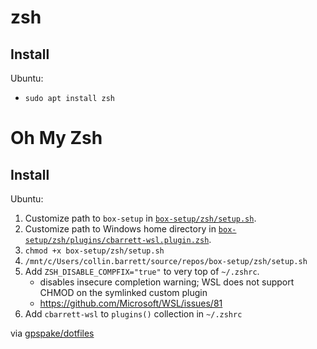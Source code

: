 # zsh

## Install

Ubuntu:
 - `sudo apt install zsh`

# Oh My Zsh

## Install

Ubuntu:
 1. Customize path to `box-setup` in [`box-setup/zsh/setup.sh`](https://github.com/collinbarrett/box-setup/blob/master/zsh/setup.sh).
 2. Customize path to Windows home directory in [`box-setup/zsh/plugins/cbarrett-wsl.plugin.zsh`](https://github.com/collinbarrett/box-setup/blob/master/zsh/plugins/cbarrett-wsl.plugin.zsh).
 3. `chmod +x box-setup/zsh/setup.sh`
 4. `/mnt/c/Users/collin.barrett/source/repos/box-setup/zsh/setup.sh`
 5. Add `ZSH_DISABLE_COMPFIX="true"` to very top of `~/.zshrc`.
    - disables insecure completion warning; WSL does not support CHMOD on the symlinked custom plugin
    - https://github.com/Microsoft/WSL/issues/81
 6. Add `cbarrett-wsl` to `plugins()` collection in `~/.zshrc`
 
via [gpspake/dotfiles](https://github.com/gpspake/dotfiles)
